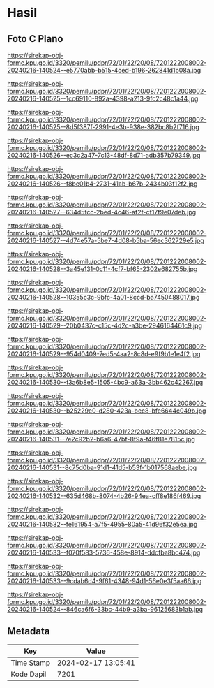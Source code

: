 # Hasil

## Foto C Plano

https://sirekap-obj-formc.kpu.go.id/3320/pemilu/pdpr/72/01/22/20/08/7201222008002-20240216-140524--e5770abb-b515-4ced-b196-262841d1b08a.jpg

https://sirekap-obj-formc.kpu.go.id/3320/pemilu/pdpr/72/01/22/20/08/7201222008002-20240216-140525--1cc69110-892a-4398-a213-9fc2c48c1a44.jpg

https://sirekap-obj-formc.kpu.go.id/3320/pemilu/pdpr/72/01/22/20/08/7201222008002-20240216-140525--8d5f387f-2991-4e3b-938e-382bc8b2f716.jpg

https://sirekap-obj-formc.kpu.go.id/3320/pemilu/pdpr/72/01/22/20/08/7201222008002-20240216-140526--ec3c2a47-7c13-48df-8d71-adb357b79349.jpg

https://sirekap-obj-formc.kpu.go.id/3320/pemilu/pdpr/72/01/22/20/08/7201222008002-20240216-140526--f8be01b4-2731-41ab-b67b-2434b03f12f2.jpg

https://sirekap-obj-formc.kpu.go.id/3320/pemilu/pdpr/72/01/22/20/08/7201222008002-20240216-140527--634d5fcc-2bed-4c46-af2f-cf17f9e07deb.jpg

https://sirekap-obj-formc.kpu.go.id/3320/pemilu/pdpr/72/01/22/20/08/7201222008002-20240216-140527--4d74e57a-5be7-4d08-b5ba-56ec362729e5.jpg

https://sirekap-obj-formc.kpu.go.id/3320/pemilu/pdpr/72/01/22/20/08/7201222008002-20240216-140528--3a45e131-0c11-4cf7-bf65-2302e682755b.jpg

https://sirekap-obj-formc.kpu.go.id/3320/pemilu/pdpr/72/01/22/20/08/7201222008002-20240216-140528--10355c3c-9bfc-4a01-8ccd-ba7450488017.jpg

https://sirekap-obj-formc.kpu.go.id/3320/pemilu/pdpr/72/01/22/20/08/7201222008002-20240216-140529--20b0437c-c15c-4d2c-a3be-2946164461c9.jpg

https://sirekap-obj-formc.kpu.go.id/3320/pemilu/pdpr/72/01/22/20/08/7201222008002-20240216-140529--954d0409-7ed5-4aa2-8c8d-e9f9b1e1e4f2.jpg

https://sirekap-obj-formc.kpu.go.id/3320/pemilu/pdpr/72/01/22/20/08/7201222008002-20240216-140530--f3a6b8e5-1505-4bc9-a63a-3bb462c42267.jpg

https://sirekap-obj-formc.kpu.go.id/3320/pemilu/pdpr/72/01/22/20/08/7201222008002-20240216-140530--b25229e0-d280-423a-bec8-bfe6644c049b.jpg

https://sirekap-obj-formc.kpu.go.id/3320/pemilu/pdpr/72/01/22/20/08/7201222008002-20240216-140531--7e2c92b2-b6a6-47bf-8f9a-f46f81e7815c.jpg

https://sirekap-obj-formc.kpu.go.id/3320/pemilu/pdpr/72/01/22/20/08/7201222008002-20240216-140531--8c75d0ba-91d1-41d5-b53f-1b017568aebe.jpg

https://sirekap-obj-formc.kpu.go.id/3320/pemilu/pdpr/72/01/22/20/08/7201222008002-20240216-140532--635d468b-8074-4b26-94ea-cff8e186f469.jpg

https://sirekap-obj-formc.kpu.go.id/3320/pemilu/pdpr/72/01/22/20/08/7201222008002-20240216-140532--fe161954-a7f5-4955-80a5-41d96f32e5ea.jpg

https://sirekap-obj-formc.kpu.go.id/3320/pemilu/pdpr/72/01/22/20/08/7201222008002-20240216-140533--f070f583-5736-458e-8914-ddcfba8bc474.jpg

https://sirekap-obj-formc.kpu.go.id/3320/pemilu/pdpr/72/01/22/20/08/7201222008002-20240216-140533--9cdab6d4-9f61-4348-94d1-56e0e3f5aa66.jpg

https://sirekap-obj-formc.kpu.go.id/3320/pemilu/pdpr/72/01/22/20/08/7201222008002-20240216-140524--846ca6f6-33bc-44b9-a3ba-96125683b1ab.jpg


## Metadata

| Key        | Value               |
| ---------- | ------------------- |
| Time Stamp | 2024-02-17 13:05:41 |
| Kode Dapil | 7201                |



